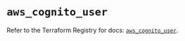 # `aws_cognito_user`

Refer to the Terraform Registry for docs: [`aws_cognito_user`](https://registry.terraform.io/providers/hashicorp/aws/5.49.0/docs/resources/cognito_user).
